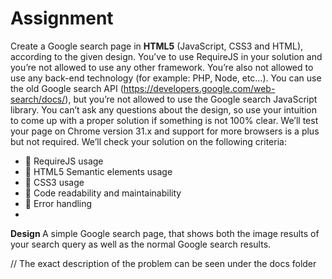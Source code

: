 <h1> Assignment </h1>

Create a Google search page in <b>HTML5</b> (JavaScript, CSS3 and HTML), according to the given design.
You’ve to use RequireJS in your solution and you’re not allowed to use any other framework. You’re also
not allowed to use any back-end technology (for example: PHP, Node, etc…). You can use the old
Google search API (https://developers.google.com/web-search/docs/), but you’re not allowed to use
the Google search JavaScript library. You can’t ask any questions about the design, so use your intuition
to come up with a proper solution if something is not 100% clear.
We’ll test your page on Chrome version 31.x and support for more browsers is a plus but not required.
We’ll check your solution on the following criteria:
<ul>
  <li>  RequireJS usage </li>
  <li>  HTML5 Semantic elements usage </li>
  <li>  CSS3 usage </li>
  <li>  Code readability and maintainability </li>
  <li>  Error handling <li>
</ul>

<b> Design </b>
A simple Google search page, that shows both the image results of your search query as well as the normal Google search results.

// The exact description of the problem can be seen under the docs folder
